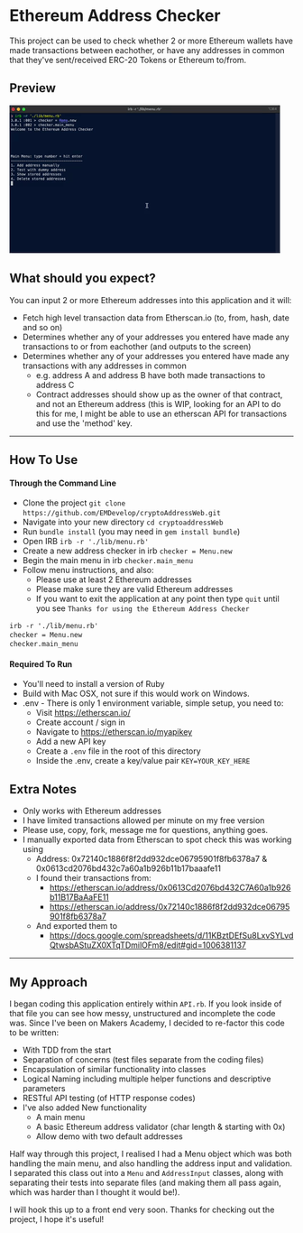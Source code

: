 # Ethereum Address Checker

This project can be used to check whether 2 or more Ethereum wallets have made transactions between eachother, or have any addresses in common that they've sent/received ERC-20 Tokens or Ethereum to/from.

## Preview

![](https://github.com/EMDevelop/public_resources/blob/main/gifs/CryptoAddressWeb/EthereumAddressChecker.gif)

## What should you expect?

You can input 2 or more Ethereum addresses into this application and it will:

- Fetch high level transaction data from Etherscan.io (to, from, hash, date and so on)
- Determines whether any of your addresses you entered have made any transactions to or from eachother (and outputs to the screen)
- Determines whether any of your addresses you entered have made any transactions with any addresses in common
  - e.g. address A and address B have both made transactions to address C
  - Contract addresses should show up as the owner of that contract, and not an Ethereum address (this is WIP, looking for an API to do this for me, I might be able to use an etherscan API for transactions and use the 'method' key.

---

## How To Use

#### Through the Command Line

- Clone the project `git clone https://github.com/EMDevelop/cryptoAddressWeb.git`
- Navigate into your new directory `cd cryptoaddressWeb`
- Run `bundle install` (you may need in `gem install bundle`)
- Open IRB `irb -r './lib/menu.rb'`
- Create a new address checker in irb `checker = Menu.new`
- Begin the main menu in irb `checker.main_menu`
- Follow menu instructions, and also:
  - Please use at least 2 Ethereum addresses
  - Please make sure they are valid Ethereum addresses
  - If you want to exit the application at any point then type `quit` until you see `Thanks for using the Ethereum Address Checker`

```
irb -r './lib/menu.rb'
checker = Menu.new
checker.main_menu
```

#### Required To Run

- You'll need to install a version of Ruby
- Build with Mac OSX, not sure if this would work on Windows.
- .env - There is only 1 environment variable, simple setup, you need to:
  - Visit https://etherscan.io/
  - Create account / sign in
  - Navigate to https://etherscan.io/myapikey
  - Add a new API key
  - Create a `.env` file in the root of this directory
  - Inside the .env, create a key/value pair `KEY=YOUR_KEY_HERE`

## Extra Notes

- Only works with Ethereum addresses
- I have limited transactions allowed per minute on my free version
- Please use, copy, fork, message me for questions, anything goes.
- I manually exported data from Etherscan to spot check this was working using
  - Address: 0x72140c1886f8f2dd932dce06795901f8fb6378a7 & 0x0613cd2076bd432c7a60a1b926b11b17baaafe11
  - I found their transactions from:
    - https://etherscan.io/address/0x0613Cd2076bd432C7A60a1b926b11B17BaAaFE11
    - https://etherscan.io/address/0x72140c1886f8f2dd932dce06795901f8fb6378a7
  - And exported them to
    - https://docs.google.com/spreadsheets/d/11KBztDEfSu8LxvSYLvdQtwsbAStuZX0XTqTDmilOFm8/edit#gid=1006381137

---

## My Approach

I began coding this application entirely within `API.rb`. If you look inside of that file you can see how messy, unstructured and incomplete the code was. Since I've been on Makers Academy, I decided to re-factor this code to be written:

- With TDD from the start
- Separation of concerns (test files separate from the coding files)
- Encapsulation of similar functionality into classes
- Logical Naming including multiple helper functions and descriptive parameters
- RESTful API testing (of HTTP response codes)
- I've also added New functionality
  - A main menu
  - A basic Ethereum address validator (char length & starting with 0x)
  - Allow demo with two default addresses

Half way through this project, I realised I had a Menu object which was both handling the main menu, and also handling the address input and validation. I separated this class out into a `Menu` and `AddressInput` classes, along with separating their tests into separate files (and making them all pass again, which was harder than I thought it would be!).

I will hook this up to a front end very soon. Thanks for checking out the project, I hope it's useful!
